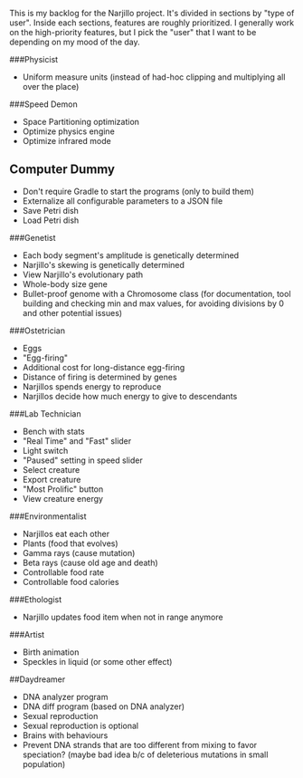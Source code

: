 This is my backlog for the Narjillo project. It's divided in sections by "type of user". Inside each sections, features are roughly prioritized.
I generally work on the high-priority features, but I pick the "user" that I want to be depending on my mood of the day.

###Physicist

* Uniform measure units (instead of had-hoc clipping and multiplying all over the place)

###Speed Demon

* Space Partitioning optimization
* Optimize physics engine
* Optimize infrared mode

## Computer Dummy

* Don't require Gradle to start the programs (only to build them)
* Externalize all configurable parameters to a JSON file
* Save Petri dish
* Load Petri dish

###Genetist

* Each body segment's amplitude is genetically determined
* Narjillo's skewing is genetically determined
* View Narjillo's evolutionary path
* Whole-body size gene
* Bullet-proof genome with a Chromosome class (for documentation, tool building and checking min and max values, for avoiding divisions by 0 and other potential issues)

###Ostetrician

* Eggs
* "Egg-firing"
* Additional cost for long-distance egg-firing
* Distance of firing is determined by genes
* Narjillos spends energy to reproduce
* Narjillos decide how much energy to give to descendants

###Lab Technician

* Bench with stats
* "Real Time" and "Fast" slider
* Light switch
* "Paused" setting in speed slider
* Select creature
* Export creature
* "Most Prolific" button
* View creature energy

###Environmentalist

* Narjillos eat each other
* Plants (food that evolves)
* Gamma rays (cause mutation)
* Beta rays (cause old age and death)
* Controllable food rate
* Controllable food calories

###Ethologist

* Narjillo updates food item when not in range anymore

###Artist

* Birth animation
* Speckles in liquid (or some other effect)

##Daydreamer

* DNA analyzer program
* DNA diff program (based on DNA analyzer)
* Sexual reproduction
* Sexual reproduction is optional
* Brains with behaviours
* Prevent DNA strands that are too different from mixing to favor speciation? (maybe bad idea b/c of deleterious mutations in small population)
